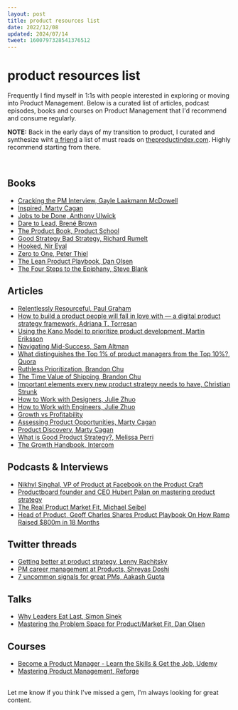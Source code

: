 ```yaml
---
layout: post
title: product resources list
date: 2022/12/08
updated: 2024/07/14
tweet: 1600797328541376512
---
```


# product resources list
Frequently I find myself in 1:1s with people interested in exploring or moving into Product Management. Below is a curated list of articles, podcast episodes, books and courses on Product Management that I'd recommend and consume regularly.

**NOTE:** Back in the early days of my transition to product, I curated and synthesize wiht [a friend](https://twitter.com/davidef_7) a list of must reads on [theproductindex.com](https://theproductindex.com/). Highly recommend starting from there.

<br>

## Books
- [Cracking the PM Interview, Gayle Laakmann McDowell](https://www.amazon.com/Cracking-PM-Interview-Product-Technology/dp/0984782818)
- [Inspired, Marty Cagan](https://www.amazon.com/Cracking-PM-Interview-Product-Technology/dp/0984782818)
- [Jobs to be Done, Anthony Ulwick](https://www.amazon.sg/Jobs-be-Done-Theory-Practise/dp/0990576744)
- [Dare to Lead, Brené Brown ](https://www.amazon.com/Dare-Lead-Brave-Conversations-Hearts/dp/0399592520)
- [The Product Book, Product School](https://productschool.com/the-product-book/)
- [Good Strategy Bad Strategy, Richard Rumelt](https://www.amazon.com/Good-Strategy-Bad-Difference-Matters/dp/0307886239)
- [Hooked, Nir Eyal](https://www.amazon.com/Hooked-How-Build-Habit-Forming-Products-ebook/dp/B00LMGLXTS)
- [Zero to One, Peter Thiel](https://www.amazon.com/Zero-One-Notes-Startups-Future-ebook/dp/B00J6YBOFQ)
- [The Lean Product Playbook,  Dan Olsen](https://www.amazon.com/Lean-Product-Playbook-Innovate-Products/dp/1118960874/)
- [The Four Steps to the Epiphany, Steve Blank](https://www.amazon.com/Four-Steps-Epiphany-Steve-Blank-ebook/dp/B00FLZKNUQ/)

## Articles
- [Relentlessly Resourceful, Paul Graham](http://www.paulgraham.com/relres.html)
- [How to build a product people will fall in love with — a digital product strategy framework, Adriana T. Torresan](https://code.likeagirl.io/how-to-build-a-product-people-will-fall-in-love-with-a-digital-product-strategy-framework-13bfeee2d9ea)
- [Using the Kano Model to prioritize product development, Martin Eriksson](https://www.mindtheproduct.com/using-the-kano-model-to-prioritize-product-development/)
- [Navigating Mid-Success, Sam Altman](https://www.ycombinator.com/blog/navigating-mid-success/)
- [What distinguishes the Top 1% of product managers from the Top 10%?, Quora](https://www.quora.com/Product-Management/What-distinguishes-the-Top-1-of-product-managers-from-the-Top-10)
- [Ruthless Prioritization, Brandon Chu](https://blackboxofpm.com/ruthless-prioritization-e4256e3520a9)
- [The Time Value of Shipping, Brandon Chu](https://blackboxofpm.com/the-time-value-of-shipping-6deaf8d7d565)
- [Important elements every new product strategy needs to have, Christian Strunk](https://www.christianstrunk.com/blog/product-strategy)
- [How to Work with Designers, Julie Zhuo](https://medium.com/the-year-of-the-looking-glass/how-to-work-with-designers-6c975dede146)
- [How to Work with Engineers, Julie Zhuo ](https://medium.com/the-year-of-the-looking-glass/how-to-work-with-engineers-a3163ff1eced)
- [Growth vs Profitability](https://www.zacksiri.com/growth-vs-profitability/)
- [Assessing Product Opportunities, Marty Cagan](https://www.svpg.com/assessing-product-opportunities/)
- [Product Discovery, Marty Cagan](https://www.svpg.com/product-discovery/)
- [What is Good Product Strategy?, Melissa Perri](https://medium.com/@melissaperri/what-is-good-product-strategy-8d5587cb7429)
- [The Growth Handbook, Intercom](https://www.intercom.com/resources/books/growth-handbook)

## Podcasts & Interviews
- [Nikhyl Singhal, VP of Product at Facebook on the Product Craft](https://open.spotify.com/episode/00Rb6BMCHLpN47AnUYSMNl?si=51532eea62e24fcf)
- [Productboard founder and CEO Hubert Palan on mastering product strategy](https://open.spotify.com/episode/60B4DrF4z39qxtEduC9B5O)
- [The Real Product Market Fit, Michael Seibel](https://www.youtube.com/watch?v=FBOLk9s9Ci4&t=1s)
- [Head of Product, Geoff Charles Shares Product Playbook On How Ramp Raised $800m in 18 Months](https://www.youtube.com/watch?v=y9O0XBALCiI)

## Twitter threads
- [Getting better at product strategy, Lenny Rachitsky](https://twitter.com/lennysan/status/1303356480842682368)
- [PM career management at Products, Shreyas Doshi](https://twitter.com/i/web/status/1055718652102594560)
- [7 uncommon signals for great PMs, Aakash Gupta](https://twitter.com/i/web/status/1558558609327509506)

## Talks
- [Why Leaders Eat Last, Simon Sinek](https://www.youtube.com/watch?v=ReRcHdeUG9Y)
- [Mastering the Problem Space for Product/Market Fit, Dan Olsen](https://www.mindtheproduct.com/mastering-the-problem-space-for-product-market-fit-by-dan-olsen/)

## Courses
- [Become a Product Manager - Learn the Skills & Get the Job, Udemy](https://www.udemy.com/course/become-a-product-manager-learn-the-skills-get-a-job/)
- [Mastering Product Management, Reforge](https://www.reforge.com/mastering-product-management)

<br>
Let me know if you think I've missed a gem, I'm always looking for great content.
